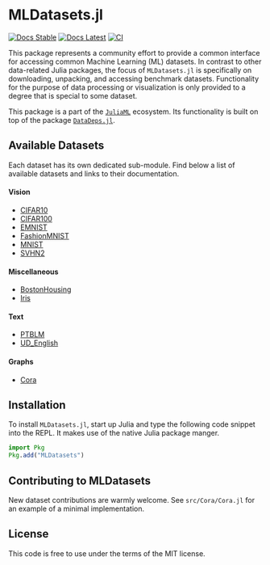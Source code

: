 # MLDatasets.jl

[![Docs Stable](https://img.shields.io/badge/docs-stable-blue.svg)](https://JuliaML.github.io/MLDatasets.jl/stable)
[![Docs Latest](https://img.shields.io/badge/docs-dev-blue.svg)](https://JuliaML.github.io/MLDatasets.jl/dev)
[![CI](https://github.com/JuliaML/MLDatasets.jl/workflows/Unit%20test/badge.svg)](https://github.com/JuliaML/MLDatasets.jl/actions)

This package represents a community effort to provide a common interface for accessing common Machine Learning (ML) datasets. 
In contrast to other data-related Julia packages, the focus of `MLDatasets.jl` is specifically on downloading, unpacking, and accessing benchmark datasets. 
Functionality for the purpose of data processing or visualization is only provided to a degree that is special to some dataset.

This package is a part of the
[`JuliaML`](https://github.com/JuliaML) ecosystem. 
Its functionality is built on top of the package
[`DataDeps.jl`](https://github.com/oxinabox/DataDeps.jl).


## Available Datasets

Each dataset has its own dedicated sub-module. 
Find below a list of available datasets and links to their documentation.

#### Vision
  - [CIFAR10](https://juliaml.github.io/MLDatasets.jl/latest/datasets/CIFAR100/)
  - [CIFAR100](https://juliaml.github.io/MLDatasets.jl/latest/datasets/CIFAR100/)
  - [EMNIST](https://juliaml.github.io/MLDatasets.jl/latest/datasets/EMNIST/)
  - [FashionMNIST](https://juliaml.github.io/MLDatasets.jl/latest/datasets/FashionMNIST/)
  - [MNIST](https://juliaml.github.io/MLDatasets.jl/latest/datasets/MNIST/)
  - [SVHN2](https://juliaml.github.io/MLDatasets.jl/latest/datasets/SVHN2/)


#### Miscellaneous
  - [BostonHousing](https://juliaml.github.io/MLDatasets.jl/latest/datasets/BostonHousing/)
  - [Iris](https://juliaml.github.io/MLDatasets.jl/latest/datasets/Iris/)


#### Text
  - [PTBLM](https://juliaml.github.io/MLDatasets.jl/latest/datasets/PTBLM/)
  - [UD_English](https://juliaml.github.io/MLDatasets.jl/latest/datasets/UD_English/)

#### Graphs
  - [Cora](https://juliaml.github.io/MLDatasets.jl/latest/datasets/Cora/)



## Installation

To install `MLDatasets.jl`, start up Julia and type the following code snippet into the REPL. 
It makes use of the native Julia
package manger.

```julia
import Pkg
Pkg.add("MLDatasets")
```

## Contributing to MLDatasets

New dataset contributions are warmly welcome. See `src/Cora/Cora.jl` for an example
of a minimal implementation. 

## License

This code is free to use under the terms of the MIT license.
